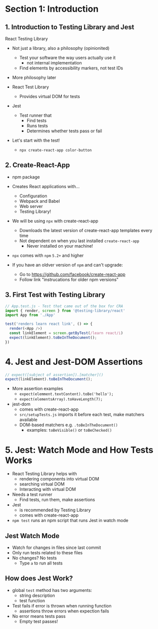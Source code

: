 # Section 1: Introduction

## 1. Introduction to Testing Library and Jest

React Testing Library

- Not just a library, also a philosophy (opinionited)
  - Test your software the way users actually use it
    - not internal implementation
  - Find elements by accessibility markers, not test IDs
- More philosophy later

- React Test Library
  - Provides virtual DOM for tests
- Jest
  - Test runner that
    - Find tests
    - Runs tests
    - Determines whether tests pass or fail

- Let's start with the test!
  - `npx create-react-app color-button`

## 2. Create-React-App

- npm package
- Creates React applications with...
  - Configuration
  - Webpack and Babel
  - Web server
  - Testing Library!

- We will be using `npx` with create-react-app
  - Downloads the latest version of create-react-app templates every time
  - Not dependent on when you last installed `create-react-app`
    - Never installed on your machine!
- `npx` comes with `npm` `5.2+` and higher
- If you have an oldver version of `npm` and can't upgrade:
  - Go to https://github.com/facebook/create-react-app
  - Follow link "instrucations for older npm versions"

## 3. First Test with Testing Library


```js
// App.test.js - Test that came out of the box for CRA
import { render, screen } from '@testing-library/react'
import App from './App'

test('renders learn react link', () => {
  render(<App />)
  const linkElement = screen.getByTest(/learn react/i)
  expect(linkElement).toBeInTheDocument();
})
```

# 4. Jest and Jest-DOM Assertions

```javascript
// expect([subject of assertion]).[matcher]()
expect(linkElement).toBeInTheDocument();
```

- More assertion examples
  - `expect(elemment.textContent).toBe('hello');`
  - `expect(elementsArray).toHaveLength(7);`
- jest-dom
  - comes with create-react-app
  - `src/setupTests.js` imports it before each test, make matchers available
  - DOM-based matchers e.g. `.toBeInTheDocument()`
    - examples: `toBeVisible()` or `toBeChecked()`

# 5. Jest: Watch Mode and How Tests Works

- React Testing Library helps with
  - rendering components into virtual DOM
  - searching virtual DOM
  - Interacting with virtual DOM
- Needs a test runner
  - Find tests, run them, make assertions
- Jest
  - is recommended by Testing Library
  - comes with create-react-app
- `npm test` runs an npm script that runs Jest in watch mode

## Jest Watch Mode

- Watch for changes in files since last commit
- Only run tests related to these files
- No changes? No tests
  - Type `a` to run all tests

## How does Jest Work?

- global `test` method has two arguments:
  - string description
  - test function
- Test fails if error is thrown when running function
  - assertions throw errors when expection fails
- No error means tests pass
  - Empty test passes!